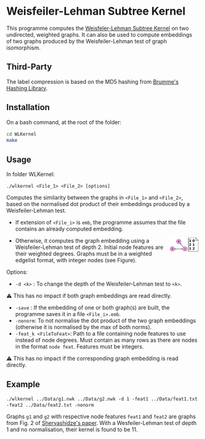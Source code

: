 # Weisfeiler-Lehman Subtree Kernel

This programme computes the [Weisfeler-Lehman Subtree Kernel](https://www.jmlr.org/papers/volume12/shervashidze11a/shervashidze11a.pdf) on two undirected, weighted graphs. It can also be used to compute embeddings of two graphs produced by the Weisfeiler-Lehman test of graph isomorphism.

## Third-Party

The label compression is based on the MD5 hashing from [Brumme's Hashing Library](https://create.stephan-brumme.com/hash-library/).

## Installation

On a bash command, at the root of the folder:

```bash
cd WLKernel
make
```

## Usage

In folder WLKernel:
```
./wlkernel <File_1> <File_2> [options]
```
Computes the similarity between the graphs in `<File_1>` and `<File_2>`, based on the normalised dot product of their embeddings produced by a Weisfeiler-Lehman test.
* If extension of `<File_i>` is `emb`, the programme assumes that the file contains an already computed embedding.

<img align="right" src="https://github.com/acaen/MARGOT/blob/master/Pics/toyGraph.png" width="15%" height="15%">

* Otherwise, it computes the graph embedding using a Weisfeiler-Lehman test of depth 2. Initial node features are their weighted degrees. Graphs must be in a weighted edgelist format, with integer nodes (see Figure).

Options:
* `-d <k>` : To change the depth of the Weisfeiler-Lehman test to `<k>`.

:warning: This has no impact if both graph embeddings are read directly.

* `-save` : If the embedding of one or both graph(s) are built, the programme saves it in a file `<File_i>.emb`.
* `-nonorm`: To not normalise the dot product of the two graph embeddings (otherwise it is normalised by the max of both norms).
* `-feat_k <FileToFeat>`: Path to a file containing node features to use instead of node degrees. Must contain as many rows as there are nodes in the format `node feat`. Features must be integers.

:warning: This has no impact if the corresponding graph embedding is read directly.

## Example

```
./wlkernel ../Data/g1.nwk ../Data/g2.nwk -d 1 -feat1 ../Data/feat1.txt -feat2 ../Data/feat2.txt -nonorm
```

Graphs `g1` and `g2` with respective node features `feat1` and `feat2` are graphs from Fig. 2 of [Shervashidze's paper](https://www.jmlr.org/papers/volume12/shervashidze11a/shervashidze11a.pdf). With a Wesfeiler-Lehman test of depth 1 and no normalisation, their kernel is found to be 11.
